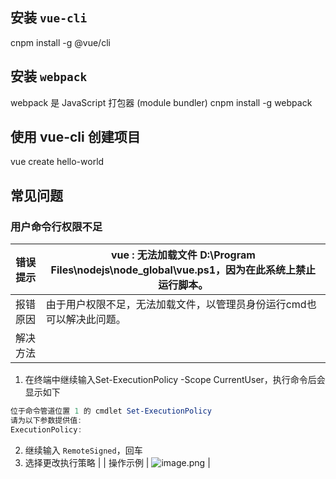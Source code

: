 ## 安装 `vue-cli`
cnpm install -g @vue/cli
## 安装 `webpack`
webpack 是 JavaScript 打包器 (module bundler)
cnpm install -g webpack
## 使用 vue-cli 创建项目
vue create hello-world
## 常见问题
### 用户命令行权限不足
| 错误提示 | vue : 无法加载文件 D:\\Program Files\\nodejs\\node_global\\vue.ps1，因为在此系统上禁止运行脚本。 |
| --- | --- |
| 报错原因 | 由于用户权限不足，无法加载文件，以管理员身份运行cmd也可以解决此问题。 |
| 解决方法 | 
1. 在终端中继续输入Set-ExecutionPolicy -Scope CurrentUser，执行命令后会显示如下
```powershell
位于命令管道位置 1 的 cmdlet Set-ExecutionPolicy
请为以下参数提供值:
ExecutionPolicy:
```

2. 继续输入 `RemoteSigned`，回车
3. 选择更改执行策略
 |
| 操作示例 | ![image.png](https://cdn.nlark.com/yuque/0/2022/png/1039463/1666507678497-30ec18bf-360c-4090-9481-699e507f9cad.png#averageHue=%23131313&clientId=u2be0913e-77ba-4&from=paste&height=326&id=HqFvB&name=image.png&originHeight=326&originWidth=986&originalType=binary&ratio=1&rotation=0&showTitle=false&size=18499&status=done&style=none&taskId=u0c0d1872-cc78-4db8-bd6d-debc646687f&title=&width=986) |


